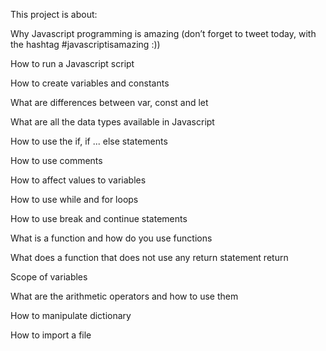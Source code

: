 This project is about:

Why Javascript programming is amazing (don’t forget to tweet today, with the hashtag #javascriptisamazing :))

How to run a Javascript script

How to create variables and constants

What are differences between var, const and let

What are all the data types available in Javascript

How to use the if, if ... else statements

How to use comments

How to affect values to variables

How to use while and for loops

How to use break and continue statements

What is a function and how do you use functions

What does a function that does not use any return statement return

Scope of variables

What are the arithmetic operators and how to use them

How to manipulate dictionary

How to import a file
